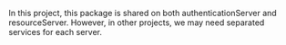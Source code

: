In this project, this package is shared on both authenticationServer and resourceServer. However, in other projects, we may need separated services for each server.